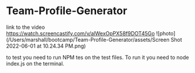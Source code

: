 # Team-Profile-Generator

link to the video https://watch.screencastify.com/v/alWexOpPX58f9DOT45Go
![photo] (/Users/marshall/bootcamp/Team-Profile-Generator/assets/Screen Shot 2022-06-01 at 10.24.34 PM.png)


to test you need to run NPM tes on the test files.
To run it you need to node index.js on the terminal.